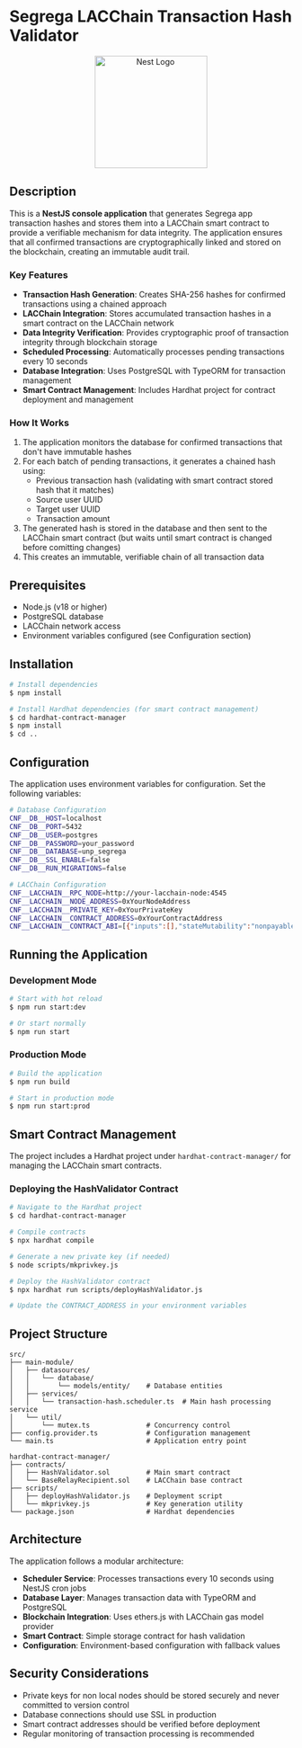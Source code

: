 # Segrega LACChain Transaction Hash Validator

<p align="center">
  <a href="http://nestjs.com/" target="blank"><img src="https://nestjs.com/img/logo-small.svg" width="200" alt="Nest Logo" /></a>
</p>

## Description

This is a **NestJS console application** that generates Segrega app transaction hashes and stores them into a LACChain smart contract to provide a verifiable mechanism for data integrity. The application ensures that all confirmed transactions are cryptographically linked and stored on the blockchain, creating an immutable audit trail.

### Key Features

- **Transaction Hash Generation**: Creates SHA-256 hashes for confirmed transactions using a chained approach
- **LACChain Integration**: Stores accumulated transaction hashes in a smart contract on the LACChain network
- **Data Integrity Verification**: Provides cryptographic proof of transaction integrity through blockchain storage
- **Scheduled Processing**: Automatically processes pending transactions every 10 seconds
- **Database Integration**: Uses PostgreSQL with TypeORM for transaction management
- **Smart Contract Management**: Includes Hardhat project for contract deployment and management

### How It Works

1. The application monitors the database for confirmed transactions that don't have immutable hashes
2. For each batch of pending transactions, it generates a chained hash using:
   - Previous transaction hash (validating with smart contract stored hash that it matches)
   - Source user UUID
   - Target user UUID
   - Transaction amount
3. The generated hash is stored in the database and then sent to the LACChain smart contract (but waits until smart contract is changed before comitting changes)
4. This creates an immutable, verifiable chain of all transaction data

## Prerequisites

- Node.js (v18 or higher)
- PostgreSQL database
- LACChain network access
- Environment variables configured (see Configuration section)

## Installation

```bash
# Install dependencies
$ npm install

# Install Hardhat dependencies (for smart contract management)
$ cd hardhat-contract-manager
$ npm install
$ cd ..
```

## Configuration

The application uses environment variables for configuration. Set the following variables:

```bash
# Database Configuration
CNF__DB__HOST=localhost
CNF__DB__PORT=5432
CNF__DB__USER=postgres
CNF__DB__PASSWORD=your_password
CNF__DB__DATABASE=unp_segrega
CNF__DB__SSL_ENABLE=false
CNF__DB__RUN_MIGRATIONS=false

# LACChain Configuration
CNF__LACCHAIN__RPC_NODE=http://your-lacchain-node:4545
CNF__LACCHAIN__NODE_ADDRESS=0xYourNodeAddress
CNF__LACCHAIN__PRIVATE_KEY=0xYourPrivateKey
CNF__LACCHAIN__CONTRACT_ADDRESS=0xYourContractAddress
CNF__LACCHAIN__CONTRACT_ABI=[{"inputs":[],"stateMutability":"nonpayable","type":"constructor"}...]
```

## Running the Application

### Development Mode

```bash
# Start with hot reload
$ npm run start:dev

# Or start normally
$ npm run start
```

### Production Mode

```bash
# Build the application
$ npm run build

# Start in production mode
$ npm run start:prod
```

## Smart Contract Management

The project includes a Hardhat project under `hardhat-contract-manager/` for managing the LACChain smart contracts.

### Deploying the HashValidator Contract

```bash
# Navigate to the Hardhat project
$ cd hardhat-contract-manager

# Compile contracts
$ npx hardhat compile

# Generate a new private key (if needed)
$ node scripts/mkprivkey.js

# Deploy the HashValidator contract
$ npx hardhat run scripts/deployHashValidator.js

# Update the CONTRACT_ADDRESS in your environment variables
```

## Project Structure

```
src/
├── main-module/
│   ├── datasources/
│   │   └── database/
│   │       └── models/entity/    # Database entities
│   ├── services/
│   │   └── transaction-hash.scheduler.ts  # Main hash processing service
│   └── util/
│       └── mutex.ts              # Concurrency control
├── config.provider.ts            # Configuration management
└── main.ts                       # Application entry point

hardhat-contract-manager/
├── contracts/
│   ├── HashValidator.sol         # Main smart contract
│   └── BaseRelayRecipient.sol    # LACChain base contract
├── scripts/
│   ├── deployHashValidator.js    # Deployment script
│   └── mkprivkey.js              # Key generation utility
└── package.json                  # Hardhat dependencies
```

## Architecture

The application follows a modular architecture:

- **Scheduler Service**: Processes transactions every 10 seconds using NestJS cron jobs
- **Database Layer**: Manages transaction data with TypeORM and PostgreSQL
- **Blockchain Integration**: Uses ethers.js with LACChain gas model provider
- **Smart Contract**: Simple storage contract for hash validation
- **Configuration**: Environment-based configuration with fallback values

## Security Considerations

- Private keys for non local nodes should be stored securely and never committed to version control
- Database connections should use SSL in production
- Smart contract addresses should be verified before deployment
- Regular monitoring of transaction processing is recommended
